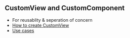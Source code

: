 ## CustomView and  CustomComponent

* For reusablity & seperation of concern
* [How to create CustomView](https://medium.com/mindorks/android-custom-views-tutorial-part-1-115fa8d53be5)
* [Use cases](https://medium.com/@elye.project/three-uses-of-custom-views-d286599c9bca)
